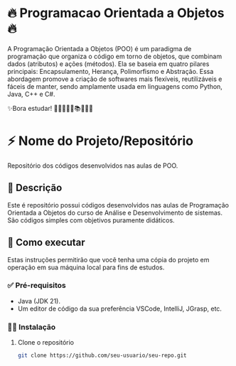 # 🔥 Programacao Orientada a Objetos 🔥
A Programação Orientada a Objetos (POO) é um paradigma de programação que organiza o código em torno de objetos, que combinam dados (atributos) e ações (métodos).
Ela se baseia em quatro pilares principais: Encapsulamento, Herança, Polimorfismo e Abstração. 
Essa abordagem promove a criação de softwares mais flexíveis, reutilizáveis e fáceis de manter, sendo amplamente usada em linguagens como Python, Java, C++ e C#.

✨Bora estudar! 🧠🤯👨🏻‍🎓📚👩🏻‍🎓

# ⚡️ Nome do Projeto/Repositório
Repositório dos códigos desenvolvidos nas aulas de POO.

## 📝 Descrição
Este é repositório possui códigos desenvolvidos nas aulas de Programação Orientada a Objetos do curso de Análise e Desenvolvimento de sistemas.
São códigos simples com objetivos puramente didáticos.

## 🚀 Como executar
Estas instruções permitirão que você tenha uma cópia do projeto em operação em sua máquina local para fins de estudos.

### ✅ Pré-requisitos
*   Java (JDK 21).
*   Um editor de código da sua preferência VSCode, IntelliJ, JGrasp, etc.

### 🧑‍💻 Instalação
1.  Clone o repositório
    ```bash
    git clone https://github.com/seu-usuario/seu-repo.git
